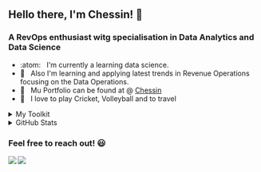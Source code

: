 ## Hello there, I'm Chessin! :wave:

### A RevOps enthusiast witg specialisation in Data Analytics and Data Science
- :atom: &nbsp; I'm currently a learning data science.
- :seedling: &nbsp; Also I'm learning and applying latest trends in Revenue Operations focusing on the Data Operations.
- :page_facing_up: &nbsp; Mu Portfolio can be found at @ [Chessin](https://portfolio.internstudio.online/chessin-portfolio)
- :blue_heart: &nbsp; I love to play Cricket, Volleyball and to travel

<details>
<summary>My Toolkit</summary>
<br>
<img align="left" src="[https://img.shields.io/badge/python-3670A0?style=for-the-badge&logo=python&logoColor=ffdd54](https://avatars.githubusercontent.com/u/453694?s=200&v=4)">
<img align="left" src="[[https://img.shields.io/badge/python-3670A0?style=for-the-badge&logo=python&logoColor=ffdd54](https://avatars.githubusercontent.com/u/453694?s=200&v=4)](https://avatars.githubusercontent.com/u/326419?s=200&v=4)">
<img align="left" src="[https://img.shields.io/badge/python-3670A0?style=for-the-badge&logo=python&logoColor=ffdd54](https://avatars.githubusercontent.com/u/1437874?s=200&v=4)">
<img align="left" src="[https://img.shields.io/badge/python-3670A0?style=for-the-badge&logo=python&logoColor=ffdd54](http://upload.wikimedia.org/wikipedia/de/8/8c/Microsoft_SQL_Server_Logo.svg
and)">
<br>
<img align="left" src="https://img.shields.io/badge/python-3670A0?style=for-the-badge&logo=python&logoColor=ffdd54">
<img align="left" src="https://img.shields.io/badge/numpy-%23013243.svg?style=for-the-badge&logo=numpy&logoColor=white">
<img align="left" src="https://img.shields.io/badge/pandas-%23150458.svg?style=for-the-badge&logo=pandas&logoColor=white">
<img align="left" src="https://img.shields.io/badge/scikit--learn-%23F7931E.svg?style=for-the-badge&logo=scikit-learn&logoColor=white">
<br>
<img align="left" src="https://img.shields.io/badge/postgres-%23316192.svg?style=for-the-badge&logo=postgresql&logoColor=white">
<img src="https://img.shields.io/badge/git-%23F05033.svg?style=for-the-badge&logo=git&logoColor=white">
<img align="left" src="https://img.shields.io/badge/jupyter-%23FA0F00.svg?style=for-the-badge&logo=jupyter&logoColor=white">
<img align="left" src="https://img.shields.io/badge/Visual%20Studio%20Code-0078d7.svg?style=for-the-badge&logo=visual-studio-code&logoColor=white">
<br>
</details>

<details>
<summary>GitHub Stats</summary>
<br>
<img src="https://github-readme-stats.vercel.app/api?username=rahman-rakib&show_icons=true&theme=prussian">
</details>


### Feel free to reach out! :smiley:

[<img align="left" src="https://img.shields.io/badge/linkedin-%230077B5.svg?style=for-the-badge&logo=linkedin&logoColor=white">](https://www.linkedin.com/in/rakibur-rahman-phd-18877446/)
[<img src="https://img.shields.io/badge/Gmail-D14836?style=for-the-badge&logo=gmail&logoColor=white">](mailto:rahmanrakib@gmail.com)
